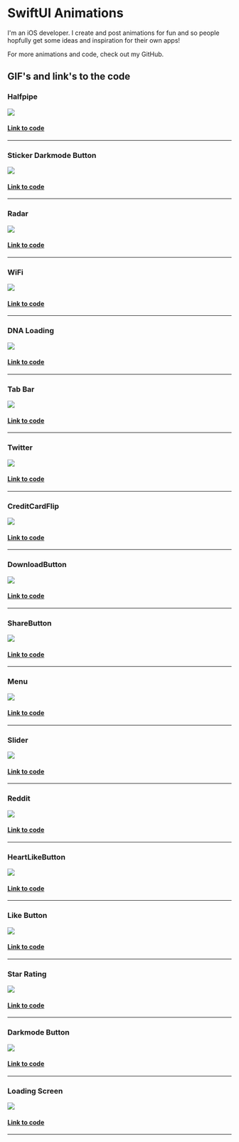 # SwiftUI Animations


I'm an iOS developer. I create and post animations for fun and so people hopfully get some ideas and inspiration for their own apps!  

For more animations and code, check out my GitHub.


## GIF's and link's to the code

### Halfpipe
![](Gifs/halfpipe.gif)
#### [Link to code](https://github.com/Chameera-de/SWIFT-UI-Animations/tree/main/Animations/HalfpipeLoading)
---
### Sticker Darkmode Button
![](Gifs/darkmode.gif)
#### [Link to code](https://github.com/Chameera-de/SWIFT-UI-Animations/tree/main/Animations/DarkmodeToggle)
---
### Radar
![](Gifs/Radar.gif)
#### [Link to code](https://github.com/Chameera-de/SWIFT-UI-Animations/tree/main/Animations/Radar)
---
### WiFi
![](Gifs/Wifi.gif)
#### [Link to code](https://github.com/Chameera-de/SWIFT-UI-Animations/tree/main/Animations/Wifi)
---
### DNA Loading
![](Gifs/DNALoading.gif)
#### [Link to code](https://github.com/Chameera-de/SWIFT-UI-Animations/tree/main/Animations/DNALoading)
---
### Tab Bar
![](Gifs/TabBar.gif)
#### [Link to code](https://github.com/Chameera-de/SWIFT-UI-Animations/tree/main/Animations/TabBar)
---
### Twitter
![](Gifs/twitter.gif)
#### [Link to code](https://github.com/InnAppsCoding/SwiftUI-Animations/tree/master/Animations/ShareTwitter)
---
### CreditCardFlip
![](Gifs/CreditCardFlip.gif)
#### [Link to code](https://github.com/InnAppsCoding/SwiftUI-Animations/tree/master/Animations/CreditCardFlip)
---
### DownloadButton
![](Gifs/DownloadButton.gif)
#### [Link to code](https://github.com/InnAppsCoding/SwiftUI-Animations/tree/master/Animations/Download%20Button)
---
### ShareButton
![](Gifs/ShareButton.gif)
#### [Link to code](https://github.com/InnAppsCoding/SwiftUI-Animations/tree/master/Animations/Share%20Button)
---
### Menu
![](Gifs/Menu.gif)
#### [Link to code](https://github.com/InnAppsCoding/SwiftUI-Animations/tree/master/Animations/Menu)
---
### Slider
![](Gifs/Slider.gif)
#### [Link to code](https://github.com/InnAppsCoding/SwiftUI-Animations/tree/master/Animations/Slider)
---
### Reddit
![](Gifs/reddit.gif)
#### [Link to code](https://github.com/InnAppsCoding/SwiftUI-Animations/tree/master/Animations/Reddit)
---
### HeartLikeButton
![](Gifs/HeartButton.gif)
#### [Link to code](https://github.com/InnAppsCoding/SwiftUI-Animations/tree/master/Animations/HeartButton)
---
### Like Button
![](Gifs/LikeButton.gif)
#### [Link to code](https://github.com/InnAppsCoding/SwiftUI-Animations/tree/master/Animations/LikeButton)
---
### Star Rating
![](Gifs/StarRating.gif)
#### [Link to code](https://github.com/InnAppsCoding/SwiftUI-Animations/tree/master/Animations/StarRating)
---
### Darkmode Button
![](Gifs/ToggleButton.gif)
#### [Link to code](https://github.com/InnAppsCoding/SwiftUI-Animations/tree/master/Animations/DarkmodeToggle)
---
### Loading Screen
![](Gifs/LoadingScreen.gif)
#### [Link to code](https://github.com/InnAppsCoding/SwiftUI-Animations/tree/master/Animations/LoadingScreen)
---
